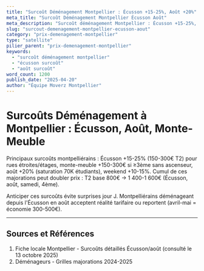 ```yaml
---
title: "Surcoût Déménagement Montpellier : Écusson +15-25%, Août +20%"
meta_title: "Surcoût Déménagement Montpellier Écusson Août"
meta_description: "Surcoût déménagement Montpellier : Écusson +15-25%, monte-meuble +150-300€, août +20%, weekend +10-15%."
slug: "surcout-demenagement-montpellier-ecusson-aout"
category: "prix-demenagement-montpellier"
type: "satellite"
pilier_parent: "prix-demenagement-montpellier"
keywords:
  - "surcoût déménagement montpellier"
  - "écusson surcoût"
  - "août surcoût"
word_count: 1200
publish_date: "2025-04-20"
author: "Équipe Moverz Montpellier"
---
```


# Surcoûts Déménagement à Montpellier : Écusson, Août, Monte-Meuble

Principaux surcoûts montpelliérains : Écusson +15-25% (150-300€ T2) pour rues étroites/étages, monte-meuble +150-300€ si ≥3ème sans ascenseur, août +20% (saturation 70K étudiants), weekend +10-15%. Cumul de ces majorations peut doubler prix : T2 base 800€ → 1 400-1 600€ (Écusson, août, samedi, 4ème).

Anticiper ces surcoûts évite surprises jour J. Montpelliérains déménageant depuis l'Écusson en août acceptent réalité tarifaire ou reportent (avril-mai = économie 300-500€).

---

## Sources et Références

1. Fiche locale Montpellier - Surcoûts détaillés Écusson/août (consulté le 13 octobre 2025)
2. Déménageurs - Grilles majorations 2024-2025

